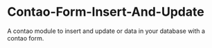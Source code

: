 Contao-Form-Insert-And-Update
=============================
A contao module to insert and update or data in your database with a contao form.
